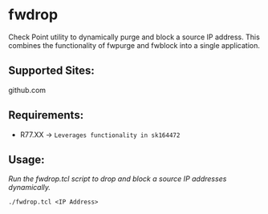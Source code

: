 # fwdrop
Check Point utility to dynamically purge and block a source IP address. This combines the functionality of fwpurge and fwblock into a single application.

## Supported Sites:
github.com

## Requirements:
- R77.XX -> `Leverages functionality in sk164472`

## Usage:
*Run the fwdrop.tcl script to drop and block a source IP addresses dynamically.*

  `./fwdrop.tcl <IP Address>`
